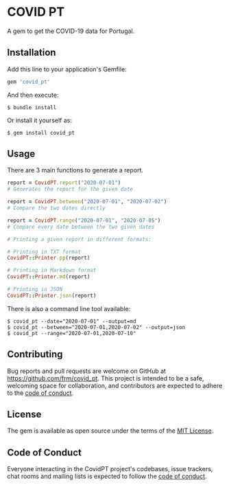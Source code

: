 # COVID PT

A gem to get the COVID-19 data for Portugal.

## Installation

Add this line to your application's Gemfile:

```ruby
gem 'covid_pt'
```

And then execute:

    $ bundle install

Or install it yourself as:

    $ gem install covid_pt

## Usage

There are 3 main functions to generate a report.

```ruby
report = CovidPT.report("2020-07-01")
# Generates the report for the given date

report = CovidPT.between("2020-07-01", "2020-07-02")
# Compare the two dates directly

report = CovidPT.range("2020-07-01", "2020-07-05")
# Compare every date between the two given dates

# Printing a given report in different formats:

# Printing in TXT format
CovidPT::Printer.pp(report)

# Printing in Markdown format
CovidPT::Printer.md(report)

# Printing in JSON
CovidPT::Printer.json(report)
```

There is also a command line tool available:

```shell
$ covid_pt --date="2020-07-01" --output=md
$ covid_pt --between="2020-07-01,2020-07-02" --output=json
$ covid_pt --range="2020-07-01,2020-07-10"
```

## Contributing

Bug reports and pull requests are welcome on GitHub at https://github.com/frm/covid_pt. This project is intended to be a safe, welcoming space for collaboration, and contributors are expected to adhere to the [code of conduct](https://github.com/frm/covid_pt/blob/master/CODE_OF_CONDUCT.md).

## License

The gem is available as open source under the terms of the [MIT License](https://opensource.org/licenses/MIT).

## Code of Conduct

Everyone interacting in the CovidPT project's codebases, issue trackers, chat rooms and mailing lists is expected to follow the [code of conduct](https://github.com/frm/covid_pt/blob/master/CODE_OF_CONDUCT.md).
